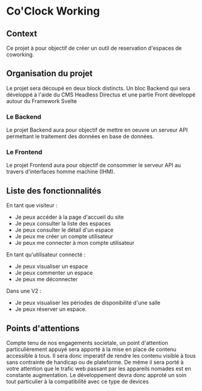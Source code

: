 # Co'Clock Working

## Context

Ce projet à pour objectif de créer un outil de reservation d'espaces de coworking.

## Organisation du projet

Le projet sera découpé en deux block distincts. Un bloc Backend qui sera développé à l'aide du CMS Headless Directus et une partie Front développé autour du Framework Svelte

### Le Backend 

Le projet Backend aura pour objectif de mettre en oeuvre un serveur API permettant le traitement des données en base de données. 

### Le Frontend 

Le projet Frontend aura pour objectif de consommer le serveur API au travers d'interfaces homme machine (IHM).

## Liste des fonctionnalités 

En tant que visiteur : 
- Je peux accéder à la page d'accueil du site
- Je peux consulter la liste des espaces
- Je peux consulter le détail d'un espace
- Je peux me créer un compte utilisateur
- Je peux me connecter à mon compte utilisateur

En tant qu'utilisateur connecté :
- Je peux visualiser un espace 
- Je peux commenter un espace 
- Je peux me déconnecter

Dans une V2 :
- Je peux visualiser les périodes de disponibilité d'une salle
- Je peux réserver un espace.


## Points d'attentions 

Compte tenu de nos engagements societale, un point d'attention particulièrement appuyé sera apporté à la mise en place de contenu accessible à tous. Il sera donc imperatif de rendre les contenu visible à tous sans contrainte de handicap ou de plateforme. De même il sera porté à votre attention que le trafic web passant par les appareils nomades est en constante augmentation. Le développement devra donc approté un soin tout particulier à la compatibilité avec ce type de devices

